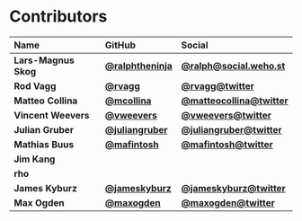 # Contributors

| Name                 | GitHub                                                 | Social                                                          |
| :------------------- | :----------------------------------------------------- | :-------------------------------------------------------------- |
| **Lars-Magnus Skog** | [**@ralphtheninja**](https://github.com/ralphtheninja) | [**@ralph@social.weho.st**](https://social.weho.st/@ralph)      |
| **Rod Vagg**         | [**@rvagg**](https://github.com/rvagg)                 | [**@rvagg@twitter**](https://twitter.com/rvagg)                 |
| **Matteo Collina**   | [**@mcollina**](https://github.com/mcollina)           | [**@matteocollina@twitter**](https://twitter.com/matteocollina) |
| **Vincent Weevers**  | [**@vweevers**](https://github.com/vweevers)           | [**@vweevers@twitter**](https://twitter.com/vweevers)           |
| **Julian Gruber**    | [**@juliangruber**](https://github.com/juliangruber)   | [**@juliangruber@twitter**](https://twitter.com/juliangruber)   |
| **Mathias Buus**     | [**@mafintosh**](https://github.com/mafintosh)         | [**@mafintosh@twitter**](https://twitter.com/mafintosh)         |
| **Jim Kang**         |                                                        |                                                                 |
| **rho**              |                                                        |                                                                 |
| **James Kyburz**     | [**@jameskyburz**](https://github.com/jameskyburz)     | [**@jameskyburz@twitter**](https://twitter.com/jameskyburz)     |
| **Max Ogden**        | [**@maxogden**](https://github.com/maxogden)           | [**@maxogden@twitter**](https://twitter.com/maxogden)           |
